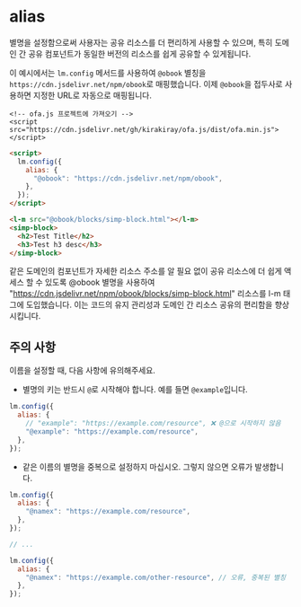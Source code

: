 # alias

별명을 설정함으로써 사용자는 공유 리소스를 더 편리하게 사용할 수 있으며, 특히 도메인 간 공유 컴포넌트가 동일한 버전의 리소스를 쉽게 공유할 수 있게됩니다.

이 예시에서는 `lm.config` 메서드를 사용하여 `@obook` 별칭을 `https://cdn.jsdelivr.net/npm/obook`로 매핑했습니다. 이제 `@obook`을 접두사로 사용하면 지정한 URL로 자동으로 매핑됩니다.

<html-viewer>

```
<!-- ofa.js 프로젝트에 가져오기 -->
<script src="https://cdn.jsdelivr.net/gh/kirakiray/ofa.js/dist/ofa.min.js"></script>
```

```html
<script>
  lm.config({
    alias: {
      "@obook": "https://cdn.jsdelivr.net/npm/obook",
    },
  });
</script>

<l-m src="@obook/blocks/simp-block.html"></l-m>
<simp-block>
  <h2>Test Title</h2>
  <h3>Test h3 desc</h3>
</simp-block>
```

</html-viewer>

같은 도메인의 컴포넌트가 자세한 리소스 주소를 알 필요 없이 공유 리소스에 더 쉽게 액세스 할 수 있도록 @obook 별명을 사용하여 "https://cdn.jsdelivr.net/npm/obook/blocks/simp-block.html" 리소스를 l-m 태그에 도입했습니다. 이는 코드의 유지 관리성과 도메인 간 리소스 공유의 편리함을 향상시킵니다.

## 주의 사항

이름을 설정할 때, 다음 사항에 유의해주세요.

- 별명의 키는 반드시 `@`로 시작해야 합니다. 예를 들면 `@example`입니다.

```javascript
lm.config({
  alias: {
    // "example": "https://example.com/resource", ❌ @으로 시작하지 않음
    "@example": "https://example.com/resource",
  },
});
```

- 같은 이름의 별명을 중복으로 설정하지 마십시오. 그렇지 않으면 오류가 발생합니다.

```javascript
lm.config({
  alias: {
    "@namex": "https://example.com/resource",
  },
});

// ...

lm.config({
  alias: {
    "@namex": "https://example.com/other-resource", // 오류, 중복된 별칭
  },
});
```